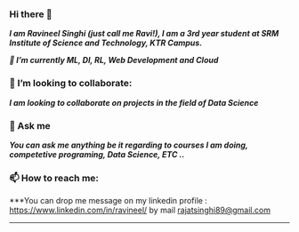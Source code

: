 ### Hi there 👋
***I am Ravineel Singhi (just call me Ravi!), I am a 3rd year student at SRM Institute of Science and Technology, KTR Campus.***

***🌱 I’m currently ML, Dl, RL, Web Development and Cloud***

### 👯 I’m looking to collaborate:
***I am looking to collaborate on projects in the field of Data Science***



### 💬 Ask me

***You can ask me anything  be it regarding to courses I am doing, competetive programing, Data Science, ETC ..***

###  📫 How to reach me:
***You can drop me message on my linkedin profile : https://www.linkedin.com/in/ravineel/ 
  by mail rajatsinghi89@gmail.com
***





<!--
**Ravineel/Ravineel** is a ✨ _special_ ✨ repository because its `README.md` (this file) appears on your GitHub profile.

Here are some ideas to get you started:

- 🔭 I’m currently working on ...
- 🌱 I’m currently learning ...
- 👯 I’m looking to collaborate on ...
- 🤔 I’m looking for help with ...
- 💬 Ask me about ...
- 📫 How to reach me: ...
- 😄 Pronouns: ...
- ⚡ Fun fact: ...
-->
